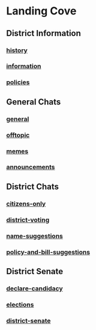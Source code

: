 # Landing Cove

## District Information

### [history](https://svarchive.github.io/Districts/LandingCove/history)

### [information](https://svarchive.github.io/Districts/LandingCove/information)

### [policies](https://svarchive.github.io/Districts/LandingCove/policies)
## General Chats

### [general](https://svarchive.github.io/Districts/LandingCove/general)

### [offtopic](https://svarchive.github.io/Districts/LandingCove/offtopic)

### [memes](https://svarchive.github.io/Districts/LandingCove/memes)

### [announcements](https://svarchive.github.io/Districts/LandingCove/announcements)
## District Chats

### [citizens-only](https://svarchive.github.io/Districts/LandingCove/citizens-only)

### [district-voting](https://svarchive.github.io/Districts/LandingCove/district-voting)

### [name-suggestions](https://svarchive.github.io/Districts/LandingCove/name-suggestions)

### [policy-and-bill-suggestions](https://svarchive.github.io/Districts/LandingCove/policy-and-bill-suggestions)
## District Senate

### [declare-candidacy](https://svarchive.github.io/Districts/LandingCove/declare-candidacy)

### [elections](https://svarchive.github.io/Districts/LandingCove/elections)

### [district-senate](https://svarchive.github.io/Districts/LandingCove/district-senate)